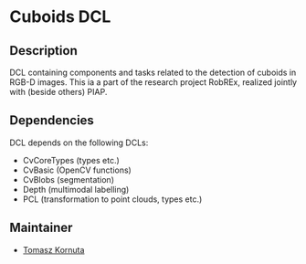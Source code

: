 Cuboids DCL
===========================================

Description
-----------

DCL containing components and tasks related to the detection of cuboids in RGB-D images.
This ia a part of the research project RobREx, realized jointly with (beside others) PIAP.

Dependencies
------------

DCL depends on the following DCLs:
- CvCoreTypes (types etc.)
- CvBasic (OpenCV functions)
- CvBlobs (segmentation)
- Depth (multimodal labelling)
- PCL (transformation to point clouds, types etc.)

Maintainer
----------

- [Tomasz Kornuta](https://github.com/tkornuta)

